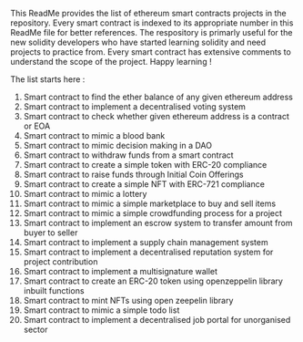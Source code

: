 This ReadMe provides the list of ethereum smart contracts projects in the repository. Every smart contract is indexed to its appropriate number in this ReadMe file for better references. The respository is primarly useful for the new solidity developers who have started learning solidity and need projects to practice from. Every smart contract has extensive comments to understand the scope of the project. Happy learning !

The list starts here :

01. Smart contract to find the ether balance of any given ethereum address
02. Smart contract to implement a decentralised voting system
03. Smart contract to check whether given ethereum address is a contract or EOA
04. Smart contract to mimic a blood bank
05. Smart contract to mimic decision making in a DAO
06. Smart contract to withdraw funds from a smart contract 
07. Smart contract to create a simple token with ERC-20 compliance
08. Smart contract to raise funds through Initial Coin Offerings
09. Smart contract to create a simple NFT with ERC-721 compliance
10. Smart contract to mimic a lottery
11. Smart contract to mimic a simple marketplace to buy and sell items
12. Smart contract to mimic a simple crowdfunding process for a project
13. Smart contract to implement an escrow system to transfer amount from buyer to seller
14. Smart contract to implement a supply chain management system
15. Smart contract to implement a decentralised reputation system for project contribution
16. Smart contract to implement a multisignature wallet 
17. Smart contract to create an ERC-20 token using openzeppelin library inbuilt functions
18. Smart contract to mint NFTs using open zeepelin library
19. Smart contract to mimic a simple todo list
20. Smart contract to implement a decentralised job portal for unorganised sector